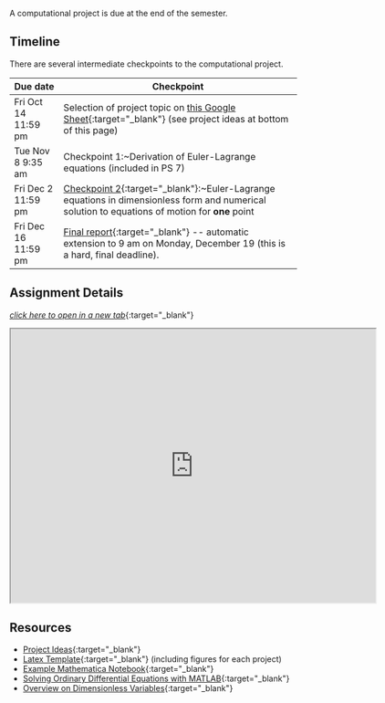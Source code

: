 
A computational project is due at the end of the semester. 

## Timeline

There are several intermediate checkpoints to the computational project. 

Due date | Checkpoint
-------- | ------------
Fri Oct 14 11:59 pm | Selection of project topic on [this Google Sheet](https://docs.google.com/spreadsheets/d/1ZwSmhN1DX9T5-HTAjYIJF6SqZisEznbMKNZgc3tkwxM/edit?usp=sharing){:target="_blank"} (see project ideas at bottom of this page)
Tue Nov 8 9:35 am | Checkpoint 1:~Derivation of Euler-Lagrange equations (included in PS 7)
Fri Dec 2 11:59 pm | [Checkpoint 2](https://www.gradescope.com/courses/414094/assignments/2152625){:target="_blank"}:~Euler-Lagrange equations in dimensionless form and numerical solution to equations of motion for **one** point
Fri Dec 16 11:59 pm | [Final report](https://www.gradescope.com/courses/414094/assignments/2152614){:target="_blank"} --  automatic extension to 9 am on Monday, December 19 (this is a hard, final deadline).

## Assignment Details

[*click here to open in a new tab*](https://drive.google.com/file/d/1-7GSWvzqV1U7lAPjOEyCubbvnEHa7G3j/view?usp=sharing){:target="_blank"}
<iframe src="https://drive.google.com/file/d/1-7GSWvzqV1U7lAPjOEyCubbvnEHa7G3j/preview" width="640" height="480" allowfullscreen>
</iframe>

## Resources

+ [Project Ideas](https://drive.google.com/file/d/1EPXgAQfaRHGWM9VOXcYnHFjJH0Zu9rfu/view?usp=sharing){:target="_blank"}
+ [Latex Template](https://drive.google.com/drive/folders/19-YwzYkCE-SlP8VPJNNX9MsHeW7d0_v_?usp=sharing){:target="_blank"} (including figures for each project)
+ [Example Mathematica Notebook](https://drive.google.com/file/d/1lTc6VBERFt68Kb9RYTLeO9pyGiiks47w/view?usp=sharing){:target="_blank"}
+ [Solving Ordinary Differential Equations with MATLAB](https://matlabacademy.mathworks.com/R2021a/portal.html?course=odes){:target="_blank"}
+ [Overview on Dimensionless Variables](https://drive.google.com/file/d/1SKOO1XIdOXE5J76xTFNSWGM6ADHcwWux/view?usp=sharing){:target="_blank"} 